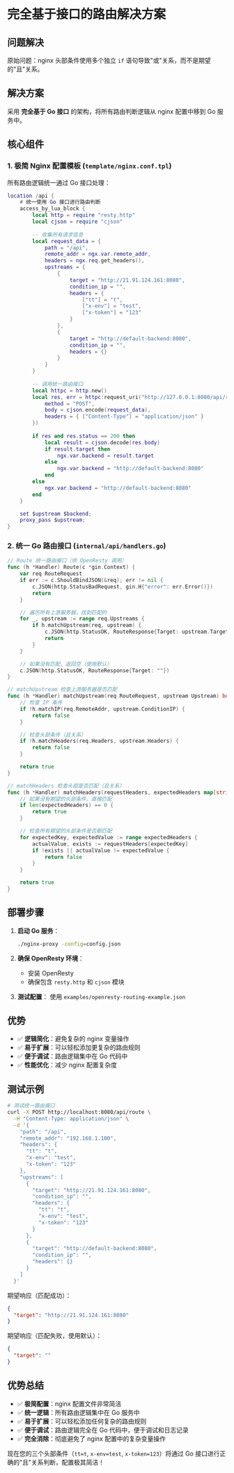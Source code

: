 # 完全基于接口的路由解决方案

## 问题解决

原始问题：nginx 头部条件使用多个独立 `if` 语句导致"或"关系，而不是期望的"且"关系。

## 解决方案

采用 **完全基于 Go 接口** 的架构，将所有路由判断逻辑从 nginx 配置中移到 Go 服务中。

## 核心组件

### 1. 极简 Nginx 配置模板 (`template/nginx.conf.tpl`)

所有路由逻辑统一通过 Go 接口处理：

```lua
location /api {
    # 统一使用 Go 接口进行路由判断
    access_by_lua_block {
        local http = require "resty.http"
        local cjson = require "cjson"
        
        -- 收集所有请求信息
        local request_data = {
            path = "/api",
            remote_addr = ngx.var.remote_addr,
            headers = ngx.req.get_headers(),
            upstreams = {
                {
                    target = "http://21.91.124.161:8080",
                    condition_ip = "",
                    headers = {
                        ["tt"] = "t",
                        ["x-env"] = "test",
                        ["x-token"] = "123"
                    }
                },
                {
                    target = "http://default-backend:8080",
                    condition_ip = "",
                    headers = {}
                }
            }
        }
        
        -- 调用统一路由接口
        local httpc = http.new()
        local res, err = httpc:request_uri("http://127.0.0.1:8080/api/route", {
            method = "POST",
            body = cjson.encode(request_data),
            headers = { ["Content-Type"] = "application/json" }
        })
        
        if res and res.status == 200 then
            local result = cjson.decode(res.body)
            if result.target then
                ngx.var.backend = result.target
            else
                ngx.var.backend = "http://default-backend:8080"
            end
        else
            ngx.var.backend = "http://default-backend:8080"
        end
    }

    set $upstream $backend;
    proxy_pass $upstream;
}
```

### 2. 统一 Go 路由接口 (`internal/api/handlers.go`)

```go
// Route 统一路由接口（供 OpenResty 调用）
func (h *Handler) Route(c *gin.Context) {
    var req RouteRequest
    if err := c.ShouldBindJSON(&req); err != nil {
        c.JSON(http.StatusBadRequest, gin.H{"error": err.Error()})
        return
    }

    // 遍历所有上游服务器，找到匹配的
    for _, upstream := range req.Upstreams {
        if h.matchUpstream(req, upstream) {
            c.JSON(http.StatusOK, RouteResponse{Target: upstream.Target})
            return
        }
    }

    // 如果没有匹配，返回空（使用默认）
    c.JSON(http.StatusOK, RouteResponse{Target: ""})
}

// matchUpstream 检查上游服务器是否匹配
func (h *Handler) matchUpstream(req RouteRequest, upstream Upstream) bool {
    // 检查 IP 条件
    if !h.matchIP(req.RemoteAddr, upstream.ConditionIP) {
        return false
    }

    // 检查头部条件（且关系）
    if !h.matchHeaders(req.Headers, upstream.Headers) {
        return false
    }

    return true
}

// matchHeaders 检查头部是否匹配（且关系）
func (h *Handler) matchHeaders(requestHeaders, expectedHeaders map[string]string) bool {
    // 如果没有期望的头部条件，直接匹配
    if len(expectedHeaders) == 0 {
        return true
    }

    // 检查所有期望的头部条件是否都匹配
    for expectedKey, expectedValue := range expectedHeaders {
        actualValue, exists := requestHeaders[expectedKey]
        if !exists || actualValue != expectedValue {
            return false
        }
    }

    return true
}
```

## 部署步骤

1. **启动 Go 服务**：
   ```bash
   ./nginx-proxy -config=config.json
   ```

2. **确保 OpenResty 环境**：
    - 安装 OpenResty
    - 确保包含 `resty.http` 和 `cjson` 模块

3. **测试配置**：
   使用 `examples/openresty-routing-example.json`

## 优势

- ✅ **逻辑简化**：避免复杂的 nginx 变量操作
- ✅ **易于扩展**：可以轻松添加更复杂的路由规则
- ✅ **便于调试**：路由逻辑集中在 Go 代码中
- ✅ **性能优化**：减少 nginx 配置复杂度

## 测试示例

```bash
# 测试统一路由接口
curl -X POST http://localhost:8080/api/route \
  -H "Content-Type: application/json" \
  -d '{
    "path": "/api",
    "remote_addr": "192.168.1.100",
    "headers": {
      "tt": "t",
      "x-env": "test", 
      "x-token": "123"
    },
    "upstreams": [
      {
        "target": "http://21.91.124.161:8080",
        "condition_ip": "",
        "headers": {
          "tt": "t",
          "x-env": "test",
          "x-token": "123"
        }
      },
      {
        "target": "http://default-backend:8080",
        "condition_ip": "",
        "headers": {}
      }
    ]
  }'
```

期望响应（匹配成功）：

```json
{
  "target": "http://21.91.124.161:8080"
}
```

期望响应（匹配失败，使用默认）：

```json
{
  "target": ""
}
```

## 优势总结

- ✅ **极简配置**：nginx 配置文件非常简洁
- ✅ **统一逻辑**：所有路由逻辑集中在 Go 服务中
- ✅ **易于扩展**：可以轻松添加任何复杂的路由规则
- ✅ **便于调试**：路由逻辑完全在 Go 代码中，便于调试和日志记录
- ✅ **完全消除**：彻底避免了 nginx 配置中的复杂变量操作

现在您的三个头部条件（`tt=t`, `x-env=test`, `x-token=123`）将通过 Go 接口进行正确的"且"关系判断，配置极其简洁！